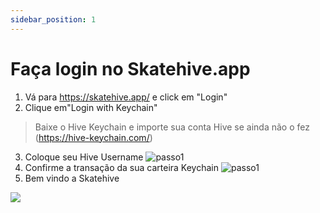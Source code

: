 ```yaml
---
sidebar_position: 1
---
```


# Faça login no Skatehive.app

1. Vá para https://skatehive.app/ e click em "Login"
2. Clique em"Login with Keychain"
> Baixe o Hive Keychain e importe sua conta Hive se ainda não o fez (https://hive-keychain.com/)
3. Coloque seu Hive Username
![passo1](https://hackmd.io/_uploads/S1mUthvSR.png)
4. Confirme a transação da sua carteira Keychain
![passo1](https://hackmd.io/_uploads/B1K2tnDHR.png)
5. Bem vindo a Skatehive

![](https://hackmd.io/_uploads/HJYl5nPH0.png)
